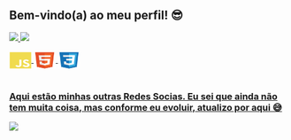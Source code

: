 ## Bem-vindo(a) ao meu perfil! 😎

 <div>
   <a href="https://github.com/NickoyM">
   <img height="180em" src="https://github-readme-stats.vercel.app/api?username=NickoyM&show_icons=true&theme=merko&include_all_commits=true&count_private=true"/>
   <img height="180em" src="https://github-readme-stats.vercel.app/api/top-langs/?username=NickoyM&layout=compact&langs_count=6&theme=tokyonight"/>
</div>
<div style="display: inline_block"><br>
  <img align="center" alt="Js" height="30" width="40" src="https://raw.githubusercontent.com/devicons/devicon/master/icons/javascript/javascript-plain.svg">
  <img align="center" alt="HTML" height="30" width="40" src="https://raw.githubusercontent.com/devicons/devicon/master/icons/html5/html5-original.svg">
  <img align="center" alt="CSS" height="30" width="40" src="https://raw.githubusercontent.com/devicons/devicon/master/icons/css3/css3-original.svg">
</div>
 
<br>
 
### Aqui estão minhas outras Redes Socias. Eu sei que ainda não tem muita coisa, mas conforme eu evoluir, atualizo por aqui 😅
 
<div> 

  <a href=https://www.linkedin.com/in/nickolas-muniz-a7a82028b><img src="https://img.shields.io/badge/-LinkedIn-%230077B5?style=for-the-badge&logo=linkedin&logoColor=white" target="_blank"></a>
</div>
